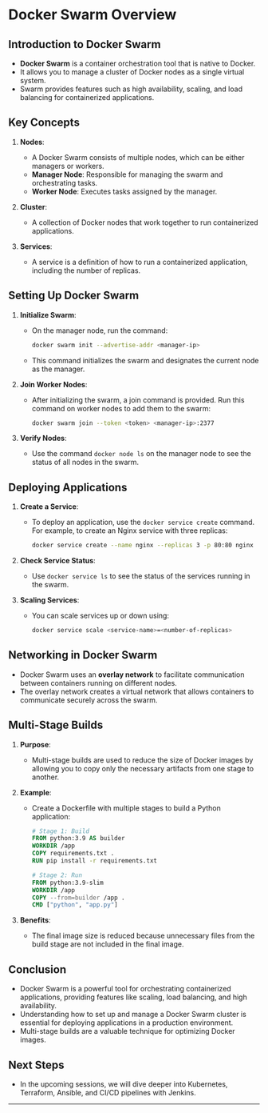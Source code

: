 # Docker Swarm Overview

## Introduction to Docker Swarm
- **Docker Swarm** is a container orchestration tool that is native to Docker.
- It allows you to manage a cluster of Docker nodes as a single virtual system.
- Swarm provides features such as high availability, scaling, and load balancing for containerized applications.

## Key Concepts
1. **Nodes**: 
   - A Docker Swarm consists of multiple nodes, which can be either managers or workers.
   - **Manager Node**: Responsible for managing the swarm and orchestrating tasks.
   - **Worker Node**: Executes tasks assigned by the manager.

2. **Cluster**: 
   - A collection of Docker nodes that work together to run containerized applications.

3. **Services**: 
   - A service is a definition of how to run a containerized application, including the number of replicas.

## Setting Up Docker Swarm
1. **Initialize Swarm**:
   - On the manager node, run the command:
     ```bash
     docker swarm init --advertise-addr <manager-ip>
     ```
   - This command initializes the swarm and designates the current node as the manager.

2. **Join Worker Nodes**:
   - After initializing the swarm, a join command is provided. Run this command on worker nodes to add them to the swarm:
     ```bash
     docker swarm join --token <token> <manager-ip>:2377
     ```

3. **Verify Nodes**:
   - Use the command `docker node ls` on the manager node to see the status of all nodes in the swarm.

## Deploying Applications
1. **Create a Service**:
   - To deploy an application, use the `docker service create` command. For example, to create an Nginx service with three replicas:
     ```bash
     docker service create --name nginx --replicas 3 -p 80:80 nginx
     ```

2. **Check Service Status**:
   - Use `docker service ls` to see the status of the services running in the swarm.

3. **Scaling Services**:
   - You can scale services up or down using:
     ```bash
     docker service scale <service-name>=<number-of-replicas>
     ```

## Networking in Docker Swarm
- Docker Swarm uses an **overlay network** to facilitate communication between containers running on different nodes.
- The overlay network creates a virtual network that allows containers to communicate securely across the swarm.

## Multi-Stage Builds
1. **Purpose**:
   - Multi-stage builds are used to reduce the size of Docker images by allowing you to copy only the necessary artifacts from one stage to another.

2. **Example**:
   - Create a Dockerfile with multiple stages to build a Python application:
     ```dockerfile
     # Stage 1: Build
     FROM python:3.9 AS builder
     WORKDIR /app
     COPY requirements.txt .
     RUN pip install -r requirements.txt

     # Stage 2: Run
     FROM python:3.9-slim
     WORKDIR /app
     COPY --from=builder /app .
     CMD ["python", "app.py"]
     ```

3. **Benefits**:
   - The final image size is reduced because unnecessary files from the build stage are not included in the final image.

## Conclusion
- Docker Swarm is a powerful tool for orchestrating containerized applications, providing features like scaling, load balancing, and high availability.
- Understanding how to set up and manage a Docker Swarm cluster is essential for deploying applications in a production environment.
- Multi-stage builds are a valuable technique for optimizing Docker images.

## Next Steps
- In the upcoming sessions, we will dive deeper into Kubernetes, Terraform, Ansible, and CI/CD pipelines with Jenkins.

---
